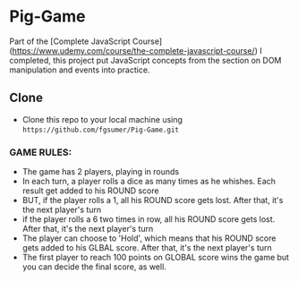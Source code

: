 # Pig-Game

Part of the [Complete JavaScript Course] (https://www.udemy.com/course/the-complete-javascript-course/) I completed, this project put JavaScript concepts from the section on DOM manipulation and events into practice.

## Clone 
- Clone this repo to your local machine using ```https://github.com/fgsumer/Pig-Game.git```


### GAME RULES:

- The game has 2 players, playing in rounds
- In each turn, a player rolls a dice as many times as he whishes. Each result get added to his ROUND score
- BUT, if the player rolls a 1, all his ROUND score gets lost. After that, it's the next player's turn
- if the player rolls a 6 two times in row, all his ROUND score gets lost. After that, it's the next player's turn
- The player can choose to 'Hold', which means that his ROUND score gets added to his GLBAL score. After that, it's the next player's turn
- The first player to reach 100 points on GLOBAL score wins the game but you can decide the final score, as well.
